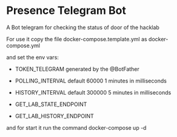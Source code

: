 Presence Telegram Bot
===
A Bot telegram for checking the status of door of the hacklab


For use it copy the file docker-compose.template.yml as docker-compose.yml

and set the env vars:

- TOKEN_TELEGRAM generated by the @BotFather

- POLLING_INTERVAL default 60000 1 minutes in milliseconds

- HISTORY_INTERVAL default 300000 5 minutes in milliseconds

- GET_LAB_STATE_ENDPOINT

- GET_LAB_HISTORY_ENDPOINT

and for start it run the command docker-compose up -d 

